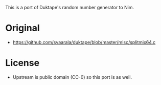 This is a port of Duktape's random number generator to Nim.

# Original
- https://github.com/svaarala/duktape/blob/master/misc/splitmix64.c

# License
- Upstream is public domain (CC-0) so this port is as well.

